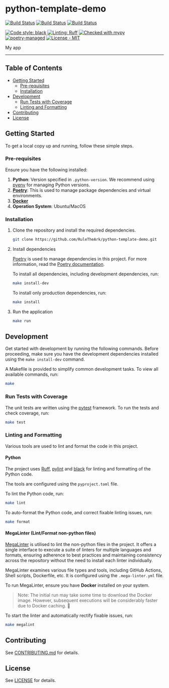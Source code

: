 # python-template-demo

[![Build Status](https://github.com/RuleTheArk/python-template-demo/actions/workflows/ci.yml/badge.svg)](https://github.com/RuleTheArk/python-template-demo/actions/workflows/ci.yml)
[![Build Status](https://github.com/RuleTheArk/python-template-demo/actions/workflows/mega-linter.yml/badge.svg)](https://github.com/RuleTheArk/python-template-demo/actions/workflows/mega-linter.yml)
[![Build Status](https://github.com/RuleTheArk/python-template-demo/actions/workflows/codeql.yml/badge.svg)](https://github.com/RuleTheArk/python-template-demo/actions/workflows/codeql.yml)

[![Code style: black](https://img.shields.io/badge/code%20style-black-000000.svg)](https://github.com/psf/black)
[![Linting: Ruff](https://img.shields.io/endpoint?url=https://raw.githubusercontent.com/charliermarsh/ruff/main/assets/badge/v2.json)](https://github.com/astral-sh/ruff)
[![Checked with mypy](https://www.mypy-lang.org/static/mypy_badge.svg)](https://mypy-lang.org/)
[![poetry-managed](https://img.shields.io/badge/poetry-managed-blue)](https://python-poetry.org/)
[![License - MIT](https://img.shields.io/badge/licence%20-MIT-1ac403.svg)](https://github.com/RuleTheArk/python-template-demo/blob/main/LICENSE)

My app

---

## Table of Contents

[//]: # (:TODO: Enable link checking once https://github.com/tcort/markdown-link-check/issues/250 is resolved.)
<!-- markdown-link-check-disable -->
- [Getting Started](#getting-started)
    - [Pre-requisites](#pre-requisites)
    - [Installation](#installation)
- [Development](#development)
    - [Run Tests with Coverage](#run-tests-with-coverage)
    - [Linting and Formatting](#linting-and-formatting)
- [Contributing](#contributing)
- [License](#license)
<!-- markdown-link-check-enable -->

## Getting Started

To get a local copy up and running, follow these simple steps.

### Pre-requisites

Ensure you have the following installed:

1. **Python**: Version specified in `.python-version`. We recommend using [pyenv](https://github.com/pyenv/pyenv) for
   managing Python versions.
2. **[Poetry](https://python-poetry.org/)**: This is used to manage package dependencies and virtual
   environments.
3. **[Docker](https://docs.docker.com/engine/install/)**
4. **Operation System**: Ubuntu/MacOS

### Installation

1. Clone the repository and install the required dependencies.

   ```bash
   git clone https://github.com/RuleTheArk/python-template-demo.git
   ```

2. Install dependencies

   [Poetry](https://python-poetry.org/) is used to manage dependencies in this project. For more information, read
   the [Poetry documentation](https://python-poetry.org/).

   To install all dependencies, including development dependencies, run:

   ```bash
   make install-dev
   ```

   To install only production dependencies, run:

   ```bash
   make install
   ```

3. Run the application

   ```bash
   make run
   ```

## Development

Get started with development by running the following commands.
Before proceeding, make sure you have the development dependencies installed using the `make install-dev` command.

A Makefile is provided to simplify common development tasks. To view all available commands, run:

```bash
make
```

### Run Tests with Coverage

The unit tests are written using the [pytest](https://docs.pytest.org/en/stable/) framework. To run the tests and check
coverage, run:

```bash
make test
```

### Linting and Formatting

Various tools are used to lint and format the code in this project.

#### Python

The project uses [Ruff](https://github.com/astral-sh/ruff), [pylint](https://pylint.pycqa.org/en/latest/index.html)
and [black](https://black.readthedocs.io/en/stable/) for linting and formatting of the Python code.

The tools are configured using the `pyproject.toml` file.

To lint the Python code, run:

```bash
make lint
```

To auto-format the Python code, and correct fixable linting issues, run:

```bash
make format
```

#### MegaLinter (Lint/Format non-python files)

[MegaLinter](https://github.com/oxsecurity/megalinter) is utilised to lint the non-python files in the project.
It offers a single interface to execute a suite of linters for multiple languages and formats, ensuring adherence to
best practices and maintaining consistency across the repository without the need to install each linter individually.

MegaLinter examines various file types and tools, including GitHub Actions, Shell scripts, Dockerfile, etc. It is
configured using the `.mega-linter.yml` file.

To run MegaLinter, ensure you have **Docker** installed on your system.

> Note: The initial run may take some time to download the Docker image. However, subsequent executions will be
> considerably faster due to Docker caching. :rocket:

To start the linter and automatically rectify fixable issues, run:

```bash
make megalint
```

## Contributing

See [CONTRIBUTING.md](CONTRIBUTING.md) for details.

## License

See [LICENSE](LICENSE) for details.
